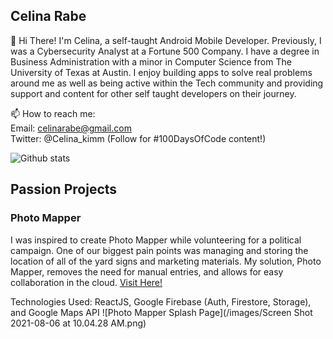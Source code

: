 ## Celina Rabe 

👋  Hi There! I'm Celina, a self-taught Android Mobile Developer. Previously, I was a Cybersecurity Analyst at a Fortune 500 Company. I have a degree in Business Administration with a minor in Computer Science from The University of Texas at Austin. I enjoy building apps to solve real problems around me as well as being active within the Tech community and providing support and content for other self taught developers on their journey.

📫  How to reach me:  
Email: celinarabe@gmail.com  
Twitter: @Celina_kimm (Follow for #100DaysOfCode content!)

![Github stats](https://github-readme-stats.vercel.app/api?username=Celinarabe&show_icons=true&count_private=true)

## Passion Projects

### Photo Mapper
I was inspired to create Photo Mapper while volunteering for a political campaign. One of our biggest pain points was managing and storing the location of all of the yard signs and marketing materials. My solution, Photo Mapper, removes the need for manual entries, and allows for easy collaboration in the cloud. [Visit Here!](https://sign-tracker-a5630.web.app/)

Technologies Used: ReactJS, Google Firebase (Auth, Firestore, Storage), and Google Maps API
![Photo Mapper Splash Page](/images/Screen Shot 2021-08-06 at 10.04.28 AM.png)

<!--
**Celinarabe/Celinarabe** is a ✨ _special_ ✨ repository because its `README.md` (this file) appears on your GitHub profile.

Here are some ideas to get you started:

- 🔭 I’m currently working on ...
- 🌱 I’m currently learning ...
- 👯 I’m looking to collaborate on ...
- 🤔 I’m looking for help with ...
- 💬 Ask me about ...
- 📫 How to reach me: ...
- 😄 Pronouns: ...
- ⚡ Fun fact: ...
-->
